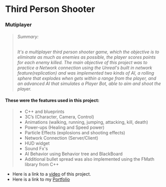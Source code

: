 # Third Person Shooter

### Mutiplayer

> ###### Summary:
> *It's a multiplayer third person shooter game, which the objective is to eliminate as much as enemies as possible, the player scores points for each enemy killed.
> The main objective of this project was to practice a Network connection using the Unreal's built in network feature(replication) and was implemented two kinds of AI, a rolling sphere that explodes when gets within a range from the player, and an advanced AI that simulates a Player Bot, able to aim and shoot the player.*

#### These were the features used in this project:

> - C++ and blueprints
> - 3C’s (Character, Camera, Control)
> - Animations (walking, running, jumping, attacking, kill, death)
> - Power-ups (Healing and Speed power)
> - Particle Effects (explosions and shooting effects)
> - Network Connection (Server/Client)
> - HUD widget
> - Sound Fx's
> - AI Behavior using Behavior tree and BlackBoard
> - Additional bullet spread was also implemented using the FMath library from C++

- Here is a link to a [video](https://drive.google.com/file/d/1w6okmhePdC4LnyNggRSMaCoIHRCuKRnf/view) of this project.
- Here is a link to my [Portfolio](https://wandin.github.io/portfoliogithub.io/)

